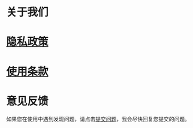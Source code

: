 
# 关于我们


# [隐私政策](./policy_kawayi.html)

# [使用条款](./agreement_kawayi.html)


# 意见反馈

如果您在使用中遇到发现问题，请点击[提交问题](https://github.com/yesfxtxv/yesfxtxv.github.io/issues)，我会尽快回复您提交的问题。
